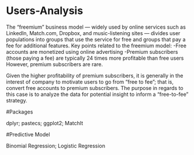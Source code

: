 # Users-Analysis

The “freemium” business model — widely used by online services such as LinkedIn, Match.com, Dropbox, and music-listening sites — divides user populations into groups that use the service for free and groups that pay a fee for additional features. Key points related to the freemium model: 
-Free accounts are monetized using online advertising
-Premium subscribers (those paying a fee) are typically 24 times more profitable than free users
However, premium subscribers are rare.

Given the higher profitability of premium subscribers, it is generally in the interest of company to motivate users to go from “free to fee”; that is, convert free accounts to premium subscribers. The purpose in regards to this case is to analyze the data for potential insight to inform a “free-to-fee” strategy.

#Packages

dplyr; pastecs; ggplot2; MatchIt

#Predictive Model

Binomial Regression; Logistic Regression
